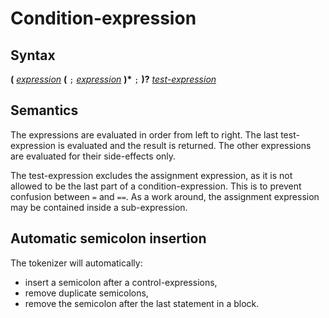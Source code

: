 # Condition-expression

## Syntax

__(__ [_expression_](expression.md) __(__ `;` [_expression_](expression.md) __)*__ `;` __)?__ [_test-expression_](test_expression.md)

## Semantics
The expressions are evaluated in order from left to right. The last
test-expression is evaluated and the result is returned. The other expressions
are evaluated for their side-effects only.

The test-expression excludes the assignment expression, as it is not allowed to
be the last part of a condition-expression. This is to prevent confusion between
`=` and `==`. As a work around, the assignment expression may be contained
inside a sub-expression.

## Automatic semicolon insertion
The tokenizer will automatically:
 - insert a semicolon after a control-expressions,
 - remove duplicate semicolons,
 - remove the semicolon after the last statement in a block.
